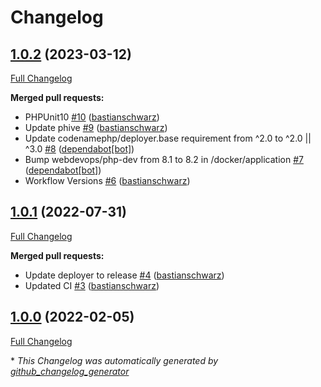 # Changelog

## [1.0.2](https://github.com/codenamephp/deployer.command/tree/1.0.2) (2023-03-12)

[Full Changelog](https://github.com/codenamephp/deployer.command/compare/1.0.1...1.0.2)

**Merged pull requests:**

- PHPUnit10 [\#10](https://github.com/codenamephp/deployer.command/pull/10) ([bastianschwarz](https://github.com/bastianschwarz))
- Update phive [\#9](https://github.com/codenamephp/deployer.command/pull/9) ([bastianschwarz](https://github.com/bastianschwarz))
- Update codenamephp/deployer.base requirement from ^2.0 to ^2.0 || ^3.0 [\#8](https://github.com/codenamephp/deployer.command/pull/8) ([dependabot[bot]](https://github.com/apps/dependabot))
- Bump webdevops/php-dev from 8.1 to 8.2 in /docker/application [\#7](https://github.com/codenamephp/deployer.command/pull/7) ([dependabot[bot]](https://github.com/apps/dependabot))
- Workflow Versions [\#6](https://github.com/codenamephp/deployer.command/pull/6) ([bastianschwarz](https://github.com/bastianschwarz))

## [1.0.1](https://github.com/codenamephp/deployer.command/tree/1.0.1) (2022-07-31)

[Full Changelog](https://github.com/codenamephp/deployer.command/compare/1.0.0...1.0.1)

**Merged pull requests:**

- Update deployer to release [\#4](https://github.com/codenamephp/deployer.command/pull/4) ([bastianschwarz](https://github.com/bastianschwarz))
- Updated CI [\#3](https://github.com/codenamephp/deployer.command/pull/3) ([bastianschwarz](https://github.com/bastianschwarz))

## [1.0.0](https://github.com/codenamephp/deployer.command/tree/1.0.0) (2022-02-05)

[Full Changelog](https://github.com/codenamephp/deployer.command/compare/84d18737da9ccff8afe1dbe387afb9ae2aa9fa6c...1.0.0)



\* *This Changelog was automatically generated by [github_changelog_generator](https://github.com/github-changelog-generator/github-changelog-generator)*
